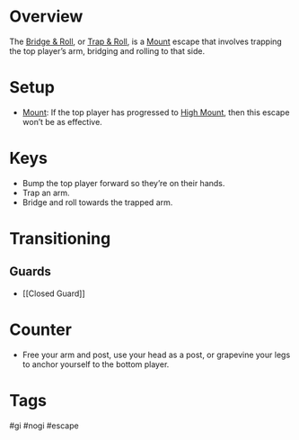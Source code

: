 # Overview
The <u>Bridge & Roll</u>, or <u>Trap & Roll</u>, is a [Mount](obsidian://open?vault=Obsidian-BJJ-Notes&file=Positions%2FMount) escape that involves trapping the top player’s arm, bridging and rolling to that side.
# Setup
- [Mount](obsidian://open?vault=Obsidian-BJJ-Notes&file=Positions%2FMount): If the top player has progressed to [High Mount](obsidian://open?vault=Obsidian-BJJ-Notes&file=Positions%2FHigh%20Mount), then this escape won’t be as effective.
# Keys
- Bump the top player forward so they’re on their hands.
- Trap an arm.
- Bridge and roll towards the trapped arm.
# Transitioning
## Guards
- [[Closed Guard]]
# Counter
- Free your arm and post, use your head as a post, or grapevine your legs to anchor yourself to the bottom player.
# Tags
#gi #nogi #escape 
